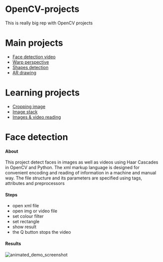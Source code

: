 # OpenCV-projects
This is really big rep with OpenCV projects

# Main projects
* [Face detection video](https://github.com/MustafaNatur/OpenCV-projects#Face-detection-video)
* [Warp perspective](https://github.com/MustafaNatur/OpenCV-projects#Warp-perspective)
* [Shapes detection](https://github.com/MustafaNatur/OpenCV-projects#Shapes-detection)
* [AR drawing](https://github.com/MustafaNatur/OpenCV-projects#AR-drawing)

# Learning projects
* [Cropping image](https://github.com/MustafaNatur/OpenCV-projects#Cropping-image)
* [Image stack](https://github.com/MustafaNatur/OpenCV-projects#Image-stack)
* [Images & video reading](https://github.com/MustafaNatur/OpenCV-projects#Images-&-video-reading)

# Face detection

#### About
This project detect faces in images as well as videos using Haar Cascades in OpenCV and Python.
The xml markup language is designed for convenient encoding and reading of information in a machine and manual way. The file structure and its parameters are specified using tags, attributes and preprocessors

#### Steps

* open xml file
* open img or video file
* set colour filter
* set rectangle
* show result
* the Q button stops the video

#### Results

![animated_demo_screenshot](/Materials/Face_detection_video.gif)
